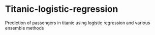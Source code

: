 # Titanic-logistic-regression
Prediction of passengers in titanic using logistic regression and various ensemble methods
